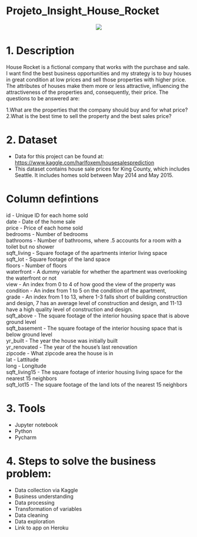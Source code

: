 # Projeto_Insight_House_Rocket

<div align="center">
<img src="https://user-images.githubusercontent.com/94291995/151662149-e2931415-f098-49ad-a3b8-3c4631587766.jpg" />
</div>

# 1. Description
House Rocket is a fictional company that works with the purchase and sale. I want find the best business opportunities and my strategy is to buy houses in great condition at low prices and sell those properties with higher price. The attributes of houses make them more or less attractive, influencing the attractiveness of the properties and, consequently, their price. The questions to be answered are:

  1.What are the properties that the company should buy and for what price?<br>
  2.What is the best time to sell the property and the best sales price?

# 2. Dataset

 * Data for this project can be found at: https://www.kaggle.com/harlfoxem/housesalesprediction<br>
 * This dataset contains house sale prices for King County, which includes Seattle. It includes homes sold between May 2014 and May 2015.<br>
 
# Column defintions

id - Unique ID for each home sold<br>
date - Date of the home sale<br>
price - Price of each home sold<br>
bedrooms - Number of bedrooms<br>
bathrooms - Number of bathrooms, where .5 accounts for a room with a toilet but no shower<br>
sqft_living - Square footage of the apartments interior living space<br>
sqft_lot - Square footage of the land space<br>
floors - Number of floors<br>
waterfront - A dummy variable for whether the apartment was overlooking the waterfront or not<br>
view - An index from 0 to 4 of how good the view of the property was<br>
condition - An index from 1 to 5 on the condition of the apartment,<br>
grade - An index from 1 to 13, where 1-3 falls short of building construction and design, 7 has an average level of construction and design, and 11-13 have a high quality level of construction and design.<br>
sqft_above - The square footage of the interior housing space that is above ground level<br>
sqft_basement - The square footage of the interior housing space that is below ground level<br>
yr_built - The year the house was initially built<br>
yr_renovated - The year of the house’s last renovation<br>
zipcode - What zipcode area the house is in<br>
lat - Lattitude<br>
long - Longitude<br>
sqft_living15 - The square footage of interior housing living space for the nearest 15 neighbors<br>
sqft_lot15 - The square footage of the land lots of the nearest 15 neighbors<br>

# 3. Tools

   * Jupyter notebook
   * Python
   * Pycharm
 
# 4. Steps to solve the business problem:

  * Data collection via Kaggle
  * Business understanding
  * Data processing
  * Transformation of variables
  * Data cleaning
  * Data exploration
  * Link to app on Heroku
